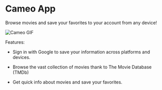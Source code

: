# Cameo App

Browse movies and save your favorites to your account from any device!

![Cameo GIF](./CameoGif.gif)

Features:

- Sign in with Google to save your information across platforms and devices.

- Browse the vast collection of movies thank to The Movie Database (TMDb)

- Get quick info about movies and save your favorites.

